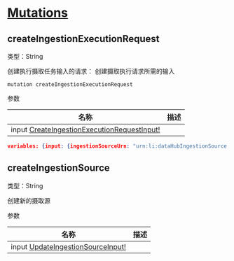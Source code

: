# [Mutations](https://datahubproject.io/docs/graphql/mutations)

## createIngestionExecutionRequest

类型：String

创建执行摄取任务输入的请求： 创建摄取执行请求所需的输入

`mutation createIngestionExecutionRequest`

参数

|名称 |描述 |
|-|-|
|input [CreateIngestionExecutionRequestInput!](https://datahubproject.io/docs/graphql/inputObjects#createingestionexecutionrequestinput)| |

```json
variables: {input: {ingestionSourceUrn: "urn:li:dataHubIngestionSource:7f499d40-e948-4116-b48f-a92f6027d13c"}}
```

## createIngestionSource

类型：String

创建新的摄取源

参数

|名称 |描述 |
|-|-|
|input [UpdateIngestionSourceInput!](https://datahubproject.io/docs/graphql/inputObjects#updateingestionsourceinput)| |
